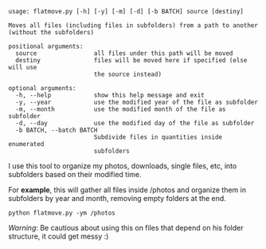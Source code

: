 ```
usage: flatmove.py [-h] [-y] [-m] [-d] [-b BATCH] source [destiny]

Moves all files (including files in subfolders) from a path to another
(without the subfolders)

positional arguments:
  source                all files under this path will be moved
  destiny               files will be moved here if specified (else will use
                        the source instead)

optional arguments:
  -h, --help            show this help message and exit
  -y, --year            use the modified year of the file as subfolder
  -m, --month           use the modified month of the file as subfolder
  -d, --day             use the modified day of the file as subfolder
  -b BATCH, --batch BATCH
                        Subdivide files in quantities inside enumerated
                        subfolders
```

I use this tool to organize my photos, downloads, single files, etc, into subfolders based on their modified time.

For **example**, this will gather all files inside /photos and organize them in subfolders by year and month, removing empty folders at the end.
```
python flatmove.py -ym /photos
```

*Warning*: Be cautious about using this on files that depend on his folder structure, it could get messy :)
